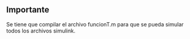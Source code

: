 ## Importante

Se tiene que compilar el archivo funcionT.m para que se pueda simular todos los archivos simulink.
